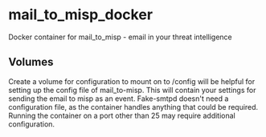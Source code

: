 # mail_to_misp_docker
Docker container for mail_to_misp - email in your threat intelligence

## Volumes

Create a volume for configuration to mount on to /config will be helpful for setting up the config file of mail_to-misp. 
This will contain your settings for sending the email to misp as an event. Fake-smtpd doesn't need a configuration file, as the container handles anything that could be required.
Running the container on a port other than 25 may require additional configuration.
